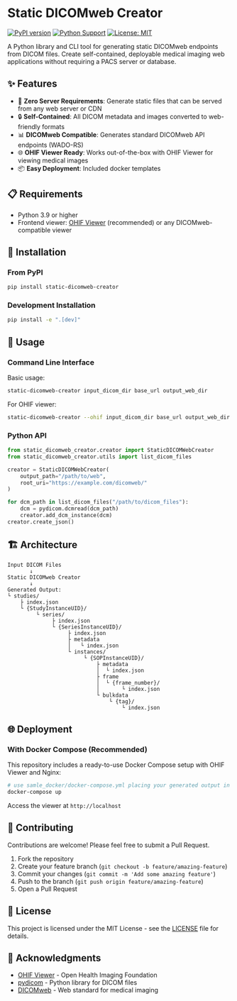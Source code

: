 # Static DICOMweb Creator

[![PyPI version](https://badge.fury.io/py/static-dicomweb-creator.svg)](https://badge.fury.io/py/static-dicomweb-creator)
[![Python Support](https://img.shields.io/pypi/pyversions/static-dicomweb-creator.svg)](https://pypi.org/project/static-dicomweb-creator/)
[![License: MIT](https://img.shields.io/badge/License-MIT-yellow.svg)](https://opensource.org/licenses/MIT)

A Python library and CLI tool for generating static DICOMweb endpoints from DICOM files. Create self-contained, deployable medical imaging web applications without requiring a PACS server or database.

## ✨ Features

- 🚀 **Zero Server Requirements**: Generate static files that can be served from any web server or CDN
- 🔒 **Self-Contained**: All DICOM metadata and images converted to web-friendly formats
- 📊 **DICOMweb Compatible**: Generates standard DICOMweb API endpoints (WADO-RS)
- 🌐 **OHIF Viewer Ready**: Works out-of-the-box with OHIF Viewer for viewing medical images
- 📦 **Easy Deployment**: Included docker templates

## 📋 Requirements

- Python 3.9 or higher
- Frontend viewer: [OHIF Viewer](https://ohif.org/) (recommended) or any DICOMweb-compatible viewer

## 🚀 Installation

### From PyPI

```bash
pip install static-dicomweb-creator
```

### Development Installation

```bash
pip install -e ".[dev]"
```

## 📖 Usage

### Command Line Interface

Basic usage:

```bash
static-dicomweb-creator input_dicom_dir base_url output_web_dir
```

For OHIF viewer:

```bash
static-dicomweb-creator --ohif input_dicom_dir base_url output_web_dir
```

### Python API

```python
from static_dicomweb_creator.creator import StaticDICOMWebCreator
from static_dicomweb_creator.utils import list_dicom_files

creator = StaticDICOMWebCreator(
    output_path="/path/to/web",
    root_uri="https://example.com/dicomweb/"
)

for dcm_path in list_dicom_files("/path/to/dicom_files"):
    dcm = pydicom.dcmread(dcm_path)
    creator.add_dcm_instance(dcm)
creator.create_json()
```

## 🏗️ Architecture

```
Input DICOM Files
       ↓
Static DICOMweb Creator
       ↓
Generated Output:
└ studies/
    ├ index.json
    └ {StudyInstanceUID}/
         └ series/
              ├ index.json
              └ {SeriesInstanceUID}/
                   ├ index.json
                   ├ metadata
                   │   └ index.json
                   └ instances/
                        └ {SOPInstanceUID}/
                            ├ metadata
                            │  └ index.json
                            ├ frame
                            │  └ {frame_number}/
                            │       └ index.json
                            └ bulkdata
                                └ {tag}/
                                    └ index.json
```

## 🌐 Deployment

### With Docker Compose (Recommended)

This repository includes a ready-to-use Docker Compose setup with OHIF Viewer and Nginx:

```bash
# use samle_docker/docker-compose.yml placing your generated output in static_dicomweb/
docker-compose up
```

Access the viewer at `http://localhost`

## 🤝 Contributing

Contributions are welcome! Please feel free to submit a Pull Request.

1. Fork the repository
2. Create your feature branch (`git checkout -b feature/amazing-feature`)
3. Commit your changes (`git commit -m 'Add some amazing feature'`)
4. Push to the branch (`git push origin feature/amazing-feature`)
5. Open a Pull Request

## 📄 License

This project is licensed under the MIT License - see the [LICENSE](LICENSE) file for details.

## 🙏 Acknowledgments

- [OHIF Viewer](https://ohif.org/) - Open Health Imaging Foundation
- [pydicom](https://pydicom.github.io/) - Python library for DICOM files
- [DICOMweb](https://www.dicomstandard.org/using/dicomweb) - Web standard for medical imaging
